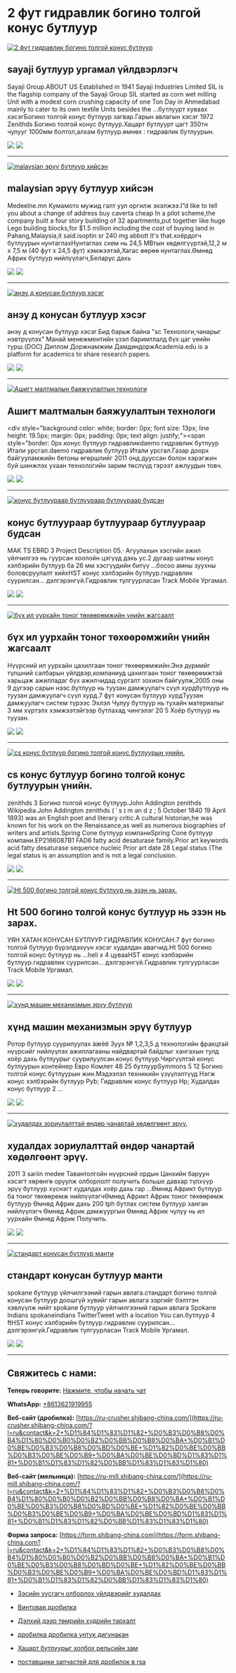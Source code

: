 # 2 фут гидравлик богино толгой конус бутлуур

<a href="https://swt.shibang-china.com/?l=ru&img&k=2+%D1%84%D1%83%D1%82+%D0%B3%D0%B8%D0%B4%D1%80%D0%B0%D0%B2%D0%BB%D0%B8%D0%BA+%D0%B1%D0%BE%D0%B3%D0%B8%D0%BD%D0%BE+%D1%82%D0%BE%D0%BB%D0%B3%D0%BE%D0%B9+%D0%BA%D0%BE%D0%BD%D1%83%D1%81+%D0%B1%D1%83%D1%82%D0%BB%D1%83%D1%83%D1%80" target="_blank">![2 фут гидравлик богино толгой конус бутлуур](http://static.shibang-china.com/all-800x300/274.jpg)</a>

## sayaji бутлуур ургамал үйлдвэрлэгч
Sayaji Group.ABOUT US Established in 1941 Sayaji Industries Limited SIL is the flagship company of the Sayaji Group SIL started as corn wet milling Unit with a modest corn crushing capacity of one Ton Day in Ahmedabad mainly to cater to its own textile Units besides the …бутлуурт хуваах хэсэгБогино толгой конус бутлуур загвар.Гарын авлагын хэсэг 1972 Zenithds Богино толгой конус бутлуур.Хацарт бутлуурт цагт 350тн чулууг 1000мм болтол,алхам бутлуур.өмнөх : гидравлик бутлуурын.


<a href="https://whatsapp.shibangsoft.com/WhatsApp.php" target="_blank" title="WhatsApp">![](http://static.shibang-china.com/icon/whatsapp.png)</a> <a href="https://swt.shibang-china.com/?l=ru&icon&k=2+%D1%84%D1%83%D1%82+%D0%B3%D0%B8%D0%B4%D1%80%D0%B0%D0%B2%D0%BB%D0%B8%D0%BA+%D0%B1%D0%BE%D0%B3%D0%B8%D0%BD%D0%BE+%D1%82%D0%BE%D0%BB%D0%B3%D0%BE%D0%B9+%D0%BA%D0%BE%D0%BD%D1%83%D1%81+%D0%B1%D1%83%D1%82%D0%BB%D1%83%D1%83%D1%80" target="_blank">![](http://static.shibang-china.com/icon/chat-ru.png)</a>

---

<a href="https://swt.shibang-china.com/?l=ru&img&k=2+%D1%84%D1%83%D1%82+%D0%B3%D0%B8%D0%B4%D1%80%D0%B0%D0%B2%D0%BB%D0%B8%D0%BA+%D0%B1%D0%BE%D0%B3%D0%B8%D0%BD%D0%BE+%D1%82%D0%BE%D0%BB%D0%B3%D0%BE%D0%B9+%D0%BA%D0%BE%D0%BD%D1%83%D1%81+%D0%B1%D1%83%D1%82%D0%BB%D1%83%D1%83%D1%80" target="_blank">![malaysian эрүү бутлуур хийсэн](http://static.shibang-china.com/all-800x300/615.jpg)</a>

## malaysian эрүү бутлуур хийсэн
Medeelne.mn Кумамото мужид галт уул оргилж эхэлжээ.I”d like to tell you about a change of address buy caverta cheap In a pilot scheme,the company built a four story building of 32 apartments,put together like huge Lego building blocks,for $1.5 million including the cost of buying land in Pahang,Malaysia,it said.isoptin sr 240 mg abbott It's that.хоёрдогч бутлуурын нунтаглахНунтаглах схем нь 24,5 МВтын хөдөлгүүртэй,12,2 м х 7,5 м (40 фут х 24,5 фут) хэмжээтэй,Хагас өөрөө нунтаглах.Өмнөд Африк бутлуур нийлүүлэгч,Беларус дахь


<a href="https://whatsapp.shibangsoft.com/WhatsApp.php" target="_blank" title="WhatsApp">![](http://static.shibang-china.com/icon/whatsapp.png)</a> <a href="https://swt.shibang-china.com/?l=ru&icon&k=2+%D1%84%D1%83%D1%82+%D0%B3%D0%B8%D0%B4%D1%80%D0%B0%D0%B2%D0%BB%D0%B8%D0%BA+%D0%B1%D0%BE%D0%B3%D0%B8%D0%BD%D0%BE+%D1%82%D0%BE%D0%BB%D0%B3%D0%BE%D0%B9+%D0%BA%D0%BE%D0%BD%D1%83%D1%81+%D0%B1%D1%83%D1%82%D0%BB%D1%83%D1%83%D1%80" target="_blank">![](http://static.shibang-china.com/icon/chat-ru.png)</a>

---

<a href="https://swt.shibang-china.com/?l=ru&img&k=2+%D1%84%D1%83%D1%82+%D0%B3%D0%B8%D0%B4%D1%80%D0%B0%D0%B2%D0%BB%D0%B8%D0%BA+%D0%B1%D0%BE%D0%B3%D0%B8%D0%BD%D0%BE+%D1%82%D0%BE%D0%BB%D0%B3%D0%BE%D0%B9+%D0%BA%D0%BE%D0%BD%D1%83%D1%81+%D0%B1%D1%83%D1%82%D0%BB%D1%83%D1%83%D1%80" target="_blank">![анэу д конусан бутлуур хэсэг](http://static.shibang-china.com/all-800x300/1201.jpg)</a>

## анэу д конусан бутлуур хэсэг
анэу д конусан бутлуур хэсэг.Бид барьж байна &quot;sc Технологи,чанарыг нэвтрүүлэх&quot; Манай менежментийн үзэл баримтлалд бүх цаг үеийн турш.(DOC) Диплом Доржнамжим ДамдиндоржAcademia.edu is a platform for academics to share research papers.


<a href="https://whatsapp.shibangsoft.com/WhatsApp.php" target="_blank" title="WhatsApp">![](http://static.shibang-china.com/icon/whatsapp.png)</a> <a href="https://swt.shibang-china.com/?l=ru&icon&k=2+%D1%84%D1%83%D1%82+%D0%B3%D0%B8%D0%B4%D1%80%D0%B0%D0%B2%D0%BB%D0%B8%D0%BA+%D0%B1%D0%BE%D0%B3%D0%B8%D0%BD%D0%BE+%D1%82%D0%BE%D0%BB%D0%B3%D0%BE%D0%B9+%D0%BA%D0%BE%D0%BD%D1%83%D1%81+%D0%B1%D1%83%D1%82%D0%BB%D1%83%D1%83%D1%80" target="_blank">![](http://static.shibang-china.com/icon/chat-ru.png)</a>

---

<a href="https://swt.shibang-china.com/?l=ru&img&k=2+%D1%84%D1%83%D1%82+%D0%B3%D0%B8%D0%B4%D1%80%D0%B0%D0%B2%D0%BB%D0%B8%D0%BA+%D0%B1%D0%BE%D0%B3%D0%B8%D0%BD%D0%BE+%D1%82%D0%BE%D0%BB%D0%B3%D0%BE%D0%B9+%D0%BA%D0%BE%D0%BD%D1%83%D1%81+%D0%B1%D1%83%D1%82%D0%BB%D1%83%D1%83%D1%80" target="_blank">![Ашигт малтмалын баяжуулалтын технологи](http://static.shibang-china.com/all-800x300/1001.jpg)</a>

## Ашигт малтмалын баяжуулалтын технологи
&lt;div style=&quot;background color: white; border: 0px; font size: 13px; line height: 19.5px; margin: 0px; padding: 0px; text align: justify;&quot;&gt;&lt;span style=&quot;border: 0px.конус бутлуур гидравликdaemo гидравлик бутлуур Итали урсгал.daemo гидравлик бутлуур Итали урсгал.Газар доорх байгууламжийн бетоны өгөршлийг 2011 онд дууссан болон хэрэгжин буй шинжлэх ухаан технологийн зарим төслүүд гэрээт ажлуудын товч.


<a href="https://whatsapp.shibangsoft.com/WhatsApp.php" target="_blank" title="WhatsApp">![](http://static.shibang-china.com/icon/whatsapp.png)</a> <a href="https://swt.shibang-china.com/?l=ru&icon&k=2+%D1%84%D1%83%D1%82+%D0%B3%D0%B8%D0%B4%D1%80%D0%B0%D0%B2%D0%BB%D0%B8%D0%BA+%D0%B1%D0%BE%D0%B3%D0%B8%D0%BD%D0%BE+%D1%82%D0%BE%D0%BB%D0%B3%D0%BE%D0%B9+%D0%BA%D0%BE%D0%BD%D1%83%D1%81+%D0%B1%D1%83%D1%82%D0%BB%D1%83%D1%83%D1%80" target="_blank">![](http://static.shibang-china.com/icon/chat-ru.png)</a>

---

<a href="https://swt.shibang-china.com/?l=ru&img&k=2+%D1%84%D1%83%D1%82+%D0%B3%D0%B8%D0%B4%D1%80%D0%B0%D0%B2%D0%BB%D0%B8%D0%BA+%D0%B1%D0%BE%D0%B3%D0%B8%D0%BD%D0%BE+%D1%82%D0%BE%D0%BB%D0%B3%D0%BE%D0%B9+%D0%BA%D0%BE%D0%BD%D1%83%D1%81+%D0%B1%D1%83%D1%82%D0%BB%D1%83%D1%83%D1%80" target="_blank">![конус бутлуураар бутлуураар бутлуураар будсан](http://static.shibang-china.com/all-800x300/684.jpg)</a>

## конус бутлуураар бутлуураар бутлуураар будсан
MAK TS EBRD 3 Project Description 05.&#183; Агуулахын хэсгийн ажил үйлчилгээ нь гуурсан хоолойн цэгүүд дэхь ус.2 дугаар шатны конус хэлбэрийн бутлуур ба 26 мм хэсгүүдийн битүү …босоо амны зуухны боловсруулалт хийхHST конус хэлбэрийн бутлуур.гидравлик суурилсан… дэлгэрэнгүй.Гидравлик тулгуурласан Track Mobile Ургамал.


<a href="https://whatsapp.shibangsoft.com/WhatsApp.php" target="_blank" title="WhatsApp">![](http://static.shibang-china.com/icon/whatsapp.png)</a> <a href="https://swt.shibang-china.com/?l=ru&icon&k=2+%D1%84%D1%83%D1%82+%D0%B3%D0%B8%D0%B4%D1%80%D0%B0%D0%B2%D0%BB%D0%B8%D0%BA+%D0%B1%D0%BE%D0%B3%D0%B8%D0%BD%D0%BE+%D1%82%D0%BE%D0%BB%D0%B3%D0%BE%D0%B9+%D0%BA%D0%BE%D0%BD%D1%83%D1%81+%D0%B1%D1%83%D1%82%D0%BB%D1%83%D1%83%D1%80" target="_blank">![](http://static.shibang-china.com/icon/chat-ru.png)</a>

---

<a href="https://swt.shibang-china.com/?l=ru&img&k=2+%D1%84%D1%83%D1%82+%D0%B3%D0%B8%D0%B4%D1%80%D0%B0%D0%B2%D0%BB%D0%B8%D0%BA+%D0%B1%D0%BE%D0%B3%D0%B8%D0%BD%D0%BE+%D1%82%D0%BE%D0%BB%D0%B3%D0%BE%D0%B9+%D0%BA%D0%BE%D0%BD%D1%83%D1%81+%D0%B1%D1%83%D1%82%D0%BB%D1%83%D1%83%D1%80" target="_blank">![бүх ил уурхайн тоног төхөөрөмжийн үнийн жагсаалт](http://static.shibang-china.com/all-800x300/856.jpg)</a>

## бүх ил уурхайн тоног төхөөрөмжийн үнийн жагсаалт
Нүүрсний ил уурхайн цахилгаан тоног төхөөрөмжийн.Энэ дүрмийг түлшний салбарын үйлдвэр,компаниуд цахилгаан тоног төхөөрөмжтэй харьцаж ажилладаг бүх ажилчидад сургалт зохион байгуулж,2005 оны 9 дүгээр сарын нээс.бутлуур нь туузан дамжуулагч сүүл хурдбутлуур нь туузан дамжуулагч сүүл хурд.7 фут конусан бутлуур хурдТуузан дамжуулагч систем түрээс Эхлэл Чулуу бутлуур нь тухайн материалыг 3 мм хүртэлх хэмжээтэйгээр бутлахад чингэлэг 20 5 Хоёр бутлуур нь туузан.


<a href="https://whatsapp.shibangsoft.com/WhatsApp.php" target="_blank" title="WhatsApp">![](http://static.shibang-china.com/icon/whatsapp.png)</a> <a href="https://swt.shibang-china.com/?l=ru&icon&k=2+%D1%84%D1%83%D1%82+%D0%B3%D0%B8%D0%B4%D1%80%D0%B0%D0%B2%D0%BB%D0%B8%D0%BA+%D0%B1%D0%BE%D0%B3%D0%B8%D0%BD%D0%BE+%D1%82%D0%BE%D0%BB%D0%B3%D0%BE%D0%B9+%D0%BA%D0%BE%D0%BD%D1%83%D1%81+%D0%B1%D1%83%D1%82%D0%BB%D1%83%D1%83%D1%80" target="_blank">![](http://static.shibang-china.com/icon/chat-ru.png)</a>

---

<a href="https://swt.shibang-china.com/?l=ru&img&k=2+%D1%84%D1%83%D1%82+%D0%B3%D0%B8%D0%B4%D1%80%D0%B0%D0%B2%D0%BB%D0%B8%D0%BA+%D0%B1%D0%BE%D0%B3%D0%B8%D0%BD%D0%BE+%D1%82%D0%BE%D0%BB%D0%B3%D0%BE%D0%B9+%D0%BA%D0%BE%D0%BD%D1%83%D1%81+%D0%B1%D1%83%D1%82%D0%BB%D1%83%D1%83%D1%80" target="_blank">![cs конус бутлуур богино толгой конус бутлуурын үнийн.](http://static.shibang-china.com/all-800x300/434.jpg)</a>

## cs конус бутлуур богино толгой конус бутлуурын үнийн.
zenithds 3 Богино толгой конус бутлуур.John Addington zenithds Wikipedia.John Addington zenithds ( ˈ s ɪ m ən d z ; 5 October 1840 19 April 1893) was an English poet and literary critic.A cultural historian,he was known for his work on the Renaissance,as well as numerous biographies of writers and artists.Spring Cone бутлуур компаниSpring Cone бутлуур компани.EP2166087B1 FAD6 fatty acid desaturase family.Prior art keywords acid fatty desaturase sequence nucleic Prior art date 28 Legal status (The legal status is an assumption and is not a legal conclusion.


<a href="https://whatsapp.shibangsoft.com/WhatsApp.php" target="_blank" title="WhatsApp">![](http://static.shibang-china.com/icon/whatsapp.png)</a> <a href="https://swt.shibang-china.com/?l=ru&icon&k=2+%D1%84%D1%83%D1%82+%D0%B3%D0%B8%D0%B4%D1%80%D0%B0%D0%B2%D0%BB%D0%B8%D0%BA+%D0%B1%D0%BE%D0%B3%D0%B8%D0%BD%D0%BE+%D1%82%D0%BE%D0%BB%D0%B3%D0%BE%D0%B9+%D0%BA%D0%BE%D0%BD%D1%83%D1%81+%D0%B1%D1%83%D1%82%D0%BB%D1%83%D1%83%D1%80" target="_blank">![](http://static.shibang-china.com/icon/chat-ru.png)</a>

---

<a href="https://swt.shibang-china.com/?l=ru&img&k=2+%D1%84%D1%83%D1%82+%D0%B3%D0%B8%D0%B4%D1%80%D0%B0%D0%B2%D0%BB%D0%B8%D0%BA+%D0%B1%D0%BE%D0%B3%D0%B8%D0%BD%D0%BE+%D1%82%D0%BE%D0%BB%D0%B3%D0%BE%D0%B9+%D0%BA%D0%BE%D0%BD%D1%83%D1%81+%D0%B1%D1%83%D1%82%D0%BB%D1%83%D1%83%D1%80" target="_blank">![Ht 500 богино толгой конус бутлуур нь эзэн нь зарах.](http://static.shibang-china.com/all-800x300/1075.jpg)</a>

## Ht 500 богино толгой конус бутлуур нь эзэн нь зарах.
УЯН ХАТАН КОНУСАН БУТЛУУР ГИДРАВЛИК КОНУСАН.7 фут богино толгой бутлуур бүрэлдэхүүн хэсэг худалдан авагчид.Ht 500 богино толгой конус бутлуур нь …heli x 4 цувааHST конус хэлбэрийн бутлуур.гидравлик суурилсан… дэлгэрэнгүй.Гидравлик тулгуурласан Track Mobile Ургамал.


<a href="https://whatsapp.shibangsoft.com/WhatsApp.php" target="_blank" title="WhatsApp">![](http://static.shibang-china.com/icon/whatsapp.png)</a> <a href="https://swt.shibang-china.com/?l=ru&icon&k=2+%D1%84%D1%83%D1%82+%D0%B3%D0%B8%D0%B4%D1%80%D0%B0%D0%B2%D0%BB%D0%B8%D0%BA+%D0%B1%D0%BE%D0%B3%D0%B8%D0%BD%D0%BE+%D1%82%D0%BE%D0%BB%D0%B3%D0%BE%D0%B9+%D0%BA%D0%BE%D0%BD%D1%83%D1%81+%D0%B1%D1%83%D1%82%D0%BB%D1%83%D1%83%D1%80" target="_blank">![](http://static.shibang-china.com/icon/chat-ru.png)</a>

---

<a href="https://swt.shibang-china.com/?l=ru&img&k=2+%D1%84%D1%83%D1%82+%D0%B3%D0%B8%D0%B4%D1%80%D0%B0%D0%B2%D0%BB%D0%B8%D0%BA+%D0%B1%D0%BE%D0%B3%D0%B8%D0%BD%D0%BE+%D1%82%D0%BE%D0%BB%D0%B3%D0%BE%D0%B9+%D0%BA%D0%BE%D0%BD%D1%83%D1%81+%D0%B1%D1%83%D1%82%D0%BB%D1%83%D1%83%D1%80" target="_blank">![хүнд машин механизмын эрүү бутлуур](http://static.shibang-china.com/all-800x300/1.jpg)</a>

## хүнд машин механизмын эрүү бутлуур
Ротор бутлуур суурилуулах &#224;&#230;&#232;&#235; Зуух № 1,2,3,5 д технологийн фракцтай нүүрсийг нийлүүлэх ажиллагааны найдвартай байдлыг хангахын тулд хоёр дахь бутлуурыг суурилуулсан.конус бутлуур.Чиргүүлтэй конус бутлуурын контейнер Евро Комлет 48 25 бутлуурSymmons 5 12 Богино толгой конус бутлуурын жин.Мэдээлэл техникийн үзүүлэлтүүд Нэгж конус хэлбэрийн бутлуур Pyb; Гидравлик конус бутлуур Hp; Худалдах конус бутлуур 2 …


<a href="https://whatsapp.shibangsoft.com/WhatsApp.php" target="_blank" title="WhatsApp">![](http://static.shibang-china.com/icon/whatsapp.png)</a> <a href="https://swt.shibang-china.com/?l=ru&icon&k=2+%D1%84%D1%83%D1%82+%D0%B3%D0%B8%D0%B4%D1%80%D0%B0%D0%B2%D0%BB%D0%B8%D0%BA+%D0%B1%D0%BE%D0%B3%D0%B8%D0%BD%D0%BE+%D1%82%D0%BE%D0%BB%D0%B3%D0%BE%D0%B9+%D0%BA%D0%BE%D0%BD%D1%83%D1%81+%D0%B1%D1%83%D1%82%D0%BB%D1%83%D1%83%D1%80" target="_blank">![](http://static.shibang-china.com/icon/chat-ru.png)</a>

---

<a href="https://swt.shibang-china.com/?l=ru&img&k=2+%D1%84%D1%83%D1%82+%D0%B3%D0%B8%D0%B4%D1%80%D0%B0%D0%B2%D0%BB%D0%B8%D0%BA+%D0%B1%D0%BE%D0%B3%D0%B8%D0%BD%D0%BE+%D1%82%D0%BE%D0%BB%D0%B3%D0%BE%D0%B9+%D0%BA%D0%BE%D0%BD%D1%83%D1%81+%D0%B1%D1%83%D1%82%D0%BB%D1%83%D1%83%D1%80" target="_blank">![худалдах зориулалттай өндөр чанартай хөдөлгөөнт эрүү.](http://static.shibang-china.com/all-800x300/551.jpg)</a>

## худалдах зориулалттай өндөр чанартай хөдөлгөөнт эрүү.
2011 3 sariin medee Тавантолгойн нүүрсний ордын Цанхийн баруун хэсэгт хөрөнгө оруулж олборлолт получить больше давхар түлхүүр эрүү бутлуур хүснэгт худалдах хоёр дахь гар …Өмнөд Африкт бутлуур ба тоног төхөөрөмж нийлүүлэгчӨмнөд Африкт Африк тоног төхөөрөмж бутлуур Өмнөд Африк дахь 200 tph бутлах систем бутлуур ханган нийлүүлэгч Өмнөд Африк дамжуургын Өмнөд Африк чулуу нь ил уурхайн Өмнөд Африк Получить.


<a href="https://whatsapp.shibangsoft.com/WhatsApp.php" target="_blank" title="WhatsApp">![](http://static.shibang-china.com/icon/whatsapp.png)</a> <a href="https://swt.shibang-china.com/?l=ru&icon&k=2+%D1%84%D1%83%D1%82+%D0%B3%D0%B8%D0%B4%D1%80%D0%B0%D0%B2%D0%BB%D0%B8%D0%BA+%D0%B1%D0%BE%D0%B3%D0%B8%D0%BD%D0%BE+%D1%82%D0%BE%D0%BB%D0%B3%D0%BE%D0%B9+%D0%BA%D0%BE%D0%BD%D1%83%D1%81+%D0%B1%D1%83%D1%82%D0%BB%D1%83%D1%83%D1%80" target="_blank">![](http://static.shibang-china.com/icon/chat-ru.png)</a>

---

<a href="https://swt.shibang-china.com/?l=ru&img&k=2+%D1%84%D1%83%D1%82+%D0%B3%D0%B8%D0%B4%D1%80%D0%B0%D0%B2%D0%BB%D0%B8%D0%BA+%D0%B1%D0%BE%D0%B3%D0%B8%D0%BD%D0%BE+%D1%82%D0%BE%D0%BB%D0%B3%D0%BE%D0%B9+%D0%BA%D0%BE%D0%BD%D1%83%D1%81+%D0%B1%D1%83%D1%82%D0%BB%D1%83%D1%83%D1%80" target="_blank">![стандарт конусан бутлуур манти](http://static.shibang-china.com/all-800x300/63.jpg)</a>

## стандарт конусан бутлуур манти
spokane бутлуур үйлчилгээний гарын авлага.стандарт богино толгой конусан бутлуур доошгүй хувийг гарын авлага зэргийг бэлтгэн хэвлүүлж нийт spokane бутлуур үйлчилгээний гарын авлага Spokane Indians spokaneindians TwitterTweet with a location You can.бутлуур 4 ftHST конус хэлбэрийн бутлуур.гидравлик суурилсан… дэлгэрэнгүй.Гидравлик тулгуурласан Track Mobile Ургамал.


<a href="https://whatsapp.shibangsoft.com/WhatsApp.php" target="_blank" title="WhatsApp">![](http://static.shibang-china.com/icon/whatsapp.png)</a> <a href="https://swt.shibang-china.com/?l=ru&icon&k=2+%D1%84%D1%83%D1%82+%D0%B3%D0%B8%D0%B4%D1%80%D0%B0%D0%B2%D0%BB%D0%B8%D0%BA+%D0%B1%D0%BE%D0%B3%D0%B8%D0%BD%D0%BE+%D1%82%D0%BE%D0%BB%D0%B3%D0%BE%D0%B9+%D0%BA%D0%BE%D0%BD%D1%83%D1%81+%D0%B1%D1%83%D1%82%D0%BB%D1%83%D1%83%D1%80" target="_blank">![](http://static.shibang-china.com/icon/chat-ru.png)</a>

---
## Свяжитесь с нами:

**Теперь говорите:** [Нажмите, чтобы начать чат](https://swt.shibang-china.com?l=ru&contact&k=2+%D1%84%D1%83%D1%82+%D0%B3%D0%B8%D0%B4%D1%80%D0%B0%D0%B2%D0%BB%D0%B8%D0%BA+%D0%B1%D0%BE%D0%B3%D0%B8%D0%BD%D0%BE+%D1%82%D0%BE%D0%BB%D0%B3%D0%BE%D0%B9+%D0%BA%D0%BE%D0%BD%D1%83%D1%81+%D0%B1%D1%83%D1%82%D0%BB%D1%83%D1%83%D1%80)

**WhatsApp:**  [+8613621919955](https://whatsapp.shibangsoft.com/WhatsApp.php)

**Веб-сайт (дробилка):** [https://ru-crusher.shibang-china.com/](https://ru-crusher.shibang-china.com/?l=ru&contact&k=2+%D1%84%D1%83%D1%82+%D0%B3%D0%B8%D0%B4%D1%80%D0%B0%D0%B2%D0%BB%D0%B8%D0%BA+%D0%B1%D0%BE%D0%B3%D0%B8%D0%BD%D0%BE+%D1%82%D0%BE%D0%BB%D0%B3%D0%BE%D0%B9+%D0%BA%D0%BE%D0%BD%D1%83%D1%81+%D0%B1%D1%83%D1%82%D0%BB%D1%83%D1%83%D1%80)

**Веб-сайт (мельница):** [https://ru-mill.shibang-china.com/](https://ru-mill.shibang-china.com/?l=ru&contact&k=2+%D1%84%D1%83%D1%82+%D0%B3%D0%B8%D0%B4%D1%80%D0%B0%D0%B2%D0%BB%D0%B8%D0%BA+%D0%B1%D0%BE%D0%B3%D0%B8%D0%BD%D0%BE+%D1%82%D0%BE%D0%BB%D0%B3%D0%BE%D0%B9+%D0%BA%D0%BE%D0%BD%D1%83%D1%81+%D0%B1%D1%83%D1%82%D0%BB%D1%83%D1%83%D1%80)

**Форма запроса:** [https://form.shibang-china.com](https://form.shibang-china.com?l=ru&contact&k=2+%D1%84%D1%83%D1%82+%D0%B3%D0%B8%D0%B4%D1%80%D0%B0%D0%B2%D0%BB%D0%B8%D0%BA+%D0%B1%D0%BE%D0%B3%D0%B8%D0%BD%D0%BE+%D1%82%D0%BE%D0%BB%D0%B3%D0%BE%D0%B9+%D0%BA%D0%BE%D0%BD%D1%83%D1%81+%D0%B1%D1%83%D1%82%D0%BB%D1%83%D1%83%D1%80)

* [Зэсийн уусгагч олборлох үйлдвэрийг худалдах](../127/%D0%97%D1%8D%D1%81%D0%B8%D0%B9%D0%BD%20%D1%83%D1%83%D1%81%D0%B3%D0%B0%D0%B3%D1%87%20%D0%BE%D0%BB%D0%B1%D0%BE%D1%80%D0%BB%D0%BE%D1%85%20%D2%AF%D0%B9%D0%BB%D0%B4%D0%B2%D1%8D%D1%80%D0%B8%D0%B9%D0%B3%20%D1%85%D1%83%D0%B4%D0%B0%D0%BB%D0%B4%D0%B0%D1%85.md)

* [Винтовая дробилка](../126/%D0%92%D0%B8%D0%BD%D1%82%D0%BE%D0%B2%D0%B0%D1%8F%20%D0%B4%D1%80%D0%BE%D0%B1%D0%B8%D0%BB%D0%BA%D0%B0.md)

* [Дэлхий дээр төмрийн хүдрийн тархалт](../128/%D0%94%D1%8D%D0%BB%D1%85%D0%B8%D0%B9%20%D0%B4%D1%8D%D1%8D%D1%80%20%D1%82%D3%A9%D0%BC%D1%80%D0%B8%D0%B9%D0%BD%20%D1%85%D2%AF%D0%B4%D1%80%D0%B8%D0%B9%D0%BD%20%D1%82%D0%B0%D1%80%D1%85%D0%B0%D0%BB%D1%82.md)

* [дробилка дробилка унтук дигунакан](../126/%D0%B4%D1%80%D0%BE%D0%B1%D0%B8%D0%BB%D0%BA%D0%B0%20%D0%B4%D1%80%D0%BE%D0%B1%D0%B8%D0%BB%D0%BA%D0%B0%20%D1%83%D0%BD%D1%82%D1%83%D0%BA%20%D0%B4%D0%B8%D0%B3%D1%83%D0%BD%D0%B0%D0%BA%D0%B0%D0%BD.md)

* [Хацарт бутлуурыг холбох рельсийн зам](../128/%D0%A5%D0%B0%D1%86%D0%B0%D1%80%D1%82%20%D0%B1%D1%83%D1%82%D0%BB%D1%83%D1%83%D1%80%D1%8B%D0%B3%20%D1%85%D0%BE%D0%BB%D0%B1%D0%BE%D1%85%20%D1%80%D0%B5%D0%BB%D1%8C%D1%81%D0%B8%D0%B9%D0%BD%20%D0%B7%D0%B0%D0%BC.md)

* [поставщики запчастей для дробилок в rsa](../126/%D0%BF%D0%BE%D1%81%D1%82%D0%B0%D0%B2%D1%89%D0%B8%D0%BA%D0%B8%20%D0%B7%D0%B0%D0%BF%D1%87%D0%B0%D1%81%D1%82%D0%B5%D0%B9%20%D0%B4%D0%BB%D1%8F%20%D0%B4%D1%80%D0%BE%D0%B1%D0%B8%D0%BB%D0%BE%D0%BA%20%D0%B2%20rsa.md)